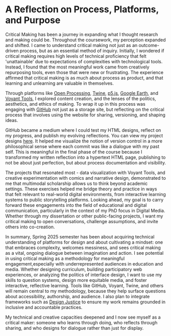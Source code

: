 # A Reflection on Process, Platforms, and Purpose

Critical Making has been a journey in expanding what I thought research and making could be. Throughout the coursework, my perception expanded and shifted. I came to understand critical making not just as an outcome-driven process, but as an essential method of inquiry. Initially, I wondered if critical making requires high levels of technical proficiency that felt 'unattainable' due to expectations of complexities with technological tools. Instead, I found that the most meaningful work came from creatively repurposing tools, even those that were new or frustrating. The experience affirmed that critical making is as much about process as product, and that learning and unlearning are valuable in themselves.

Through platforms like [Open Processing](https://openprocessing.org/sketch/2613356), [Twine](https://twinery.org/), [p5.js](https://p5js.org/), [Google Earth](https://earth.google.com/), and [Voyant Tools](https://voyant-tools.org/), I explored content creation, and the lenses of the politics, aesthetics, and ethics of making. To wrap it up in this process was engaging with [GitHub](https://github.com/) not just as a storage site, but reflecting on the critical process that involves using the website for sharing, versioning, and shaping ideas.

GitHub became a medium where I could test my HTML designs, reflect on my progress, and publish my evolving reflections. You can view my project designs [here](https://www.canva.com/design/DAGlOYt4eAc/WCJKQlQ18RG60sfUFw9Gkw/edit?utm_content=DAGlOYt4eAc&utm_campaign=designshare&utm_medium=link2&utm_source=sharebutton). It helped me visualize the notion of version control in a more philosophical sense where each commit was like a dialogue with my past self. This is meaningful in the final phase of the course because I transformed my written reflection into a hypertext HTML page, publishing to not be about just perfection, but about process documentation and visibility.

The projects that resonated most - data visualization with Voyant Tools, and creative experimentation with comics and narrative design, demonstrated to me that multimodal scholarship allows us to think beyond academic settings. These exercises helped me bridge theory and practice in ways that felt relevant to real-world digital environments, from interactive learning systems to public storytelling platforms.
Looking ahead, my goal is to carry forward these engagements into the field of educational and digital communication, particularly in the context of my PhD focus in Digital Media. Whether through my dissertation or other public-facing projects, I want my critical making to open conversations, challenge assumptions, and invite others into co-creation.

In summary, Spring 2025 semester has been about acquiring technical understanding of platforms for design and about cultivating a mindset: one that embraces complexity, welcomes messiness, and sees critical making as a vital, ongoing dialogue between imagination and action. I see potential in using critical making as a methodology for meaningful engagement,especially with underrepresented audiences in education and media. Whether designing curriculum, building participatory web experiences, or analyzing the politics of interface design, I want to use my skills to question systems, design more equitable media, and foster interactive, reflective learning.
Tools like GitHub, Voyant, Twine, and others will remain central to my methodology, because they help surface questions about accessibility, authorship, and audience. I also plan to integrate frameworks such as [Design Justice](https://design-justice.pubpub.org/) to ensure my work remains grounded in inclusive and accountable practices.

My technical and creative capacities deepened and I now see myself as a critical maker: someone who learns through doing, who reflects through sharing, and who designs for dialogue rather than just for display.
